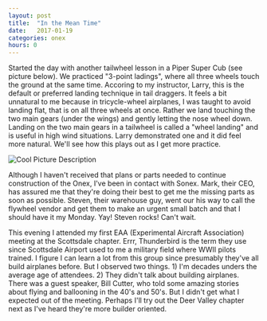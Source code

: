 ```yaml
---
layout: post
title:  "In the Mean Time"
date:   2017-01-19 
categories: onex
hours: 0
---
```


Started the day with another tailwheel lesson in a Piper Super Cub (see picture below).  We practiced "3-point ladings", where all three wheels touch the ground at the same time.  Accoring to my instructor, Larry, this is the default or preferred landing technique in tail draggers.  It feels a bit unnatural to me because in tricycle-wheel airplanes, I was taught to avoid landing flat, that is on all three wheels at once.  Rather we land touching the two main gears (under the wings) and gently letting the nose wheel down. Landing on the two main gears in a tailwheel is called a "wheel landing" and is useful in high wind situations.  Larry demonstrated one and it did feel more natural.  We'll see how this plays out as I get more practice.

![Cool Picture Description](/onex/img/2017-01-19/1.jpg)
  
Although I haven't received that plans or parts needed to continue construction of the Onex, I've been in contact with Sonex.  Mark, their CEO, has assured me that they're doing their best to get me the missing parts as soon as possible.  Steven, their warehouse guy, went our his way to call the flywheel vendor and get them to make an urgent small batch and that I should have it my Monday.  Yay!  Steven rocks!  Can't wait.

This evening I attended my first EAA (Experimental Aircraft Association) meeting at the Scottsdale chapter.  Errr, Thunderbird is the term they use since Scottsdale Airport used to me a military field where WWII pilots trained.  I figure I can learn a lot from this group since presumably they've all build airplanes before.  But I observed two things.  1) I'm decades unders the average age of attendees.  2) They didn't talk about building airplanes.  There was a guest speaker, Bill Cutter, who told some amazing stories about flying and ballooning in the 40's and 50's.  But I didn't get what I expected out of the meeting.  Perhaps I'll try out the Deer Valley chapter next as I've heard they're more builder oriented. 

